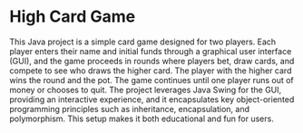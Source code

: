# High Card Game

This Java project is a simple card game designed for two players. Each player enters their name and initial funds through a graphical user interface (GUI), and the game proceeds in rounds where players bet, draw cards, and compete to see who draws the higher card. The player with the higher card wins the round and the pot. The game continues until one player runs out of money or chooses to quit. The project leverages Java Swing for the GUI, providing an interactive experience, and it encapsulates key object-oriented programming principles such as inheritance, encapsulation, and polymorphism. This setup makes it both educational and fun for users.
